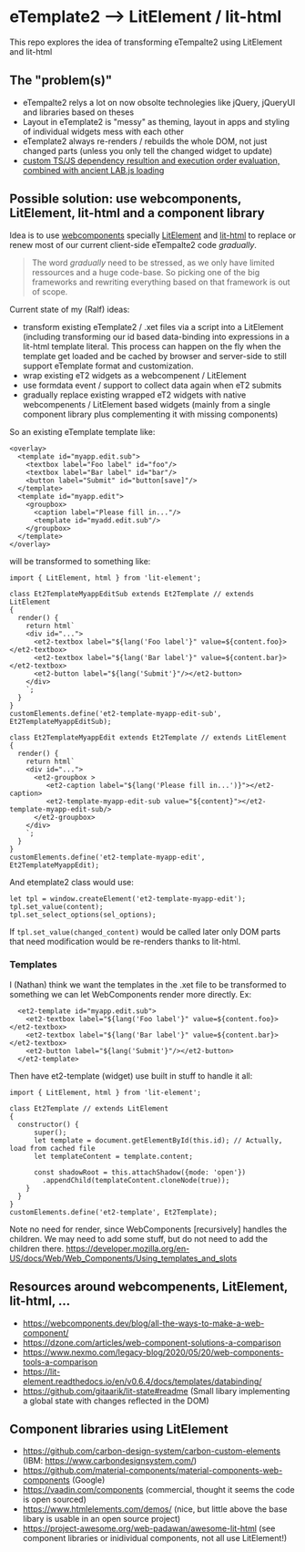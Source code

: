 # eTemplate2 --> LitElement / lit-html
This repo explores the idea of transforming eTempalte2 using LitElement and lit-html

## The "problem(s)"
* eTempalte2 relys a lot on now obsolte technolegies like jQuery, jQueryUI and libraries based on theses
* Layout in eTemplate2 is "messy" as theming, layout in apps and styling of individual widgets mess with each other
* eTemplate2 always re-renders / rebuilds the whole DOM, not just changed parts (unless you only tell the changed widget to update)
* [custom TS/JS dependency resultion and execution order evaluation, combined with ancient LAB.js loading](https://github.com/EGroupware/lit/blob/main/TsJsLoading.md)

## Possible solution: use webcomponents, LitElement, lit-html and a component library

Idea is to use [webcomponents](https://www.webcomponents.org/introduction) specially [LitElement](https://lit-element.polymer-project.org/guide) and [lit-html](https://lit-html.polymer-project.org/guide) to replace or renew most of our current client-side eTempalte2 code *gradually*. 

> The word *gradually* need to be stressed, as we only have limited ressources and a huge code-base. So picking one of the big frameworks and rewriting everything based on that framework is out of scope.

Current state of my (Ralf) ideas:
* transform existing eTemplate2 / .xet files via a script into a LitElement (including transforming our id based data-binding into expressions in a lit-html template literal. This process can happen on the fly when the template get loaded and be cached by browser and server-side to still support eTemplate format and customization.
* wrap existing eT2 widgets as a webcompenent / LitElement
* use formdata event / support to collect data again when eT2 submits
* gradually replace existing wrapped eT2 widgets with native webcompenents / LitElement based widgets (mainly from a single component library plus complementing it with missing components)

So an existing eTemplate template like:
```
<overlay>
  <template id="myapp.edit.sub">
    <textbox label="Foo label" id="foo"/>
    <textbox label="Bar label" id="bar"/>
    <button label="Submit" id="button[save]"/>
  </template>
  <template id="myapp.edit">
    <groupbox>
      <caption label="Please fill in..."/>
      <template id="myadd.edit.sub"/>
    </groupbox>
  </template>
</overlay>
```
will be transformed to something like:
```
import { LitElement, html } from 'lit-element';

class Et2TemplateMyappEditSub extends Et2Template // extends LitElement 
{
  render() {
    return html`
    <div id="...">
      <et2-textbox label="${lang('Foo label'}" value=${content.foo}></et2-textbox>
      <et2-textbox label="${lang('Bar label'}" value=${content.bar}></et2-textbox>
      <et2-button label="${lang('Submit'}"/></et2-button>
    </div>
    `;
  }
}
customElements.define('et2-template-myapp-edit-sub', Et2TemplateMyappEditSub);

class Et2TemplateMyappEdit extends Et2Template // extends LitElement 
{
  render() {
    return html`
    <div id="...">
      <et2-groupbox >
         <et2-caption label="${lang('Please fill in...')}"></et2-caption>
         <et2-template-myapp-edit-sub value="${content}"></et2-template-myapp-edit-sub/>
      </et2-groupbox>
    </div>
    `;
  }
}
customElements.define('et2-template-myapp-edit', Et2TemplateMyappEdit);
```
And etemplate2 class would use:
```
let tpl = window.createElement('et2-template-myapp-edit');
tpl.set_value(content);
tpl.set_select_options(sel_options);
```
If ```tpl.set_value(changed_content)``` would be called later only DOM parts that need modification would be re-renders thanks to lit-html.

### Templates
I (Nathan) think we want the templates in the .xet file to be transformed to something we can let WebComponents render more directly.  Ex:
```
  <et2-template id="myapp.edit.sub">
    <et2-textbox label="${lang('Foo label'}" value=${content.foo}></et2-textbox>
    <et2-textbox label="${lang('Bar label'}" value=${content.bar}></et2-textbox>
    <et2-button label="${lang('Submit'}"/></et2-button>
  </et2-template>
```
Then have et2-template (widget) use built in stuff to handle it all:
```
import { LitElement, html } from 'lit-element';

class Et2Template // extends LitElement 
{
  constructor() {
      super();
      let template = document.getElementById(this.id); // Actually, load from cached file
      let templateContent = template.content;

      const shadowRoot = this.attachShadow({mode: 'open'})
        .appendChild(templateContent.cloneNode(true));
    }
  }
}
customElements.define('et2-template', Et2Template);
```
Note no need for render, since WebComponents [recursively] handles the children.  We may need to add some stuff, but do not need to add the children there.
https://developer.mozilla.org/en-US/docs/Web/Web_Components/Using_templates_and_slots


## Resources around webcompenents, LitElement, lit-html, ...
- https://webcomponents.dev/blog/all-the-ways-to-make-a-web-component/
- https://dzone.com/articles/web-component-solutions-a-comparison
- https://www.nexmo.com/legacy-blog/2020/05/20/web-components-tools-a-comparison
- https://lit-element.readthedocs.io/en/v0.6.4/docs/templates/databinding/
- https://github.com/gitaarik/lit-state#readme (Small libary implementing a global state with changes reflected in the DOM)

## Component libraries using LitElement
- https://github.com/carbon-design-system/carbon-custom-elements (IBM: https://www.carbondesignsystem.com/)
- https://github.com/material-components/material-components-web-components (Google)
- https://vaadin.com/components (commercial, thought it seems the code is open sourced)
- https://www.htmlelements.com/demos/ (nice, but little above the base libary is usable in an open source project)
- https://project-awesome.org/web-padawan/awesome-lit-html (see component libraries or inidividual components, not all use LitElement!)
